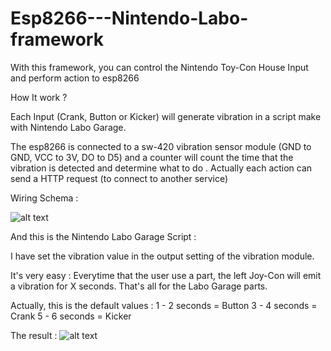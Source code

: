 # Esp8266---Nintendo-Labo-framework
With this framework, you can control the Nintendo Toy-Con House Input and perform action to esp8266


How It work ?

Each Input (Crank, Button or Kicker) will generate vibration in a script make with Nintendo Labo Garage.

The esp8266 is connected to a sw-420 vibration sensor module (GND to GND, VCC to 3V, DO to D5) and a counter will count the time that the vibration is detected and determine what to do . Actually each action can send a HTTP request (to connect to another service)

Wiring Schema :



![alt text](https://image.noelshack.com/fichiers/2018/20/2/1526378386-esp-sw.png)

And this is the Nintendo Labo Garage Script :




I have set the vibration value in the output setting of the vibration module.

It's very easy :
Everytime that the user use a part, the left Joy-Con will emit a vibration for X seconds. That's all for the Labo Garage parts.

Actually, this is the default values : 
1 - 2 seconds = Button
3 - 4 seconds = Crank
5 - 6 seconds = Kicker

The result : 
![alt text](https://media.giphy.com/media/1itJgjw6rr7YflfdTF/giphy.gif)
